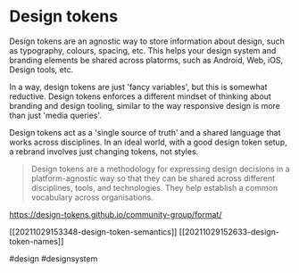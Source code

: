 # Design tokens

Design tokens are an agnostic way to store information about design, such as typography, colours, spacing, etc. This helps your design system and branding elements be shared across platorms, such as Android, Web, iOS, Design tools, etc.

In a way, design tokens are just 'fancy variables', but this is somewhat reductive. Design tokens enforces a different mindset of thinking about branding and design tooling, similar to the way responsive design is more than just 'media queries'.

 Design tokens act as a 'single source of truth' and a shared language that works across disciplines. In an ideal world, with a good design token setup, a rebrand involves just changing tokens, not styles.

>Design tokens are a methodology for expressing design decisions in a platform-agnostic way so that they can be shared across different disciplines, tools, and technologies. They help establish a common vocabulary across organisations.

https://design-tokens.github.io/community-group/format/

[[20211029153348-design-token-semantics]]
[[20211029152633-design-token-names]]

#design
#designsystem